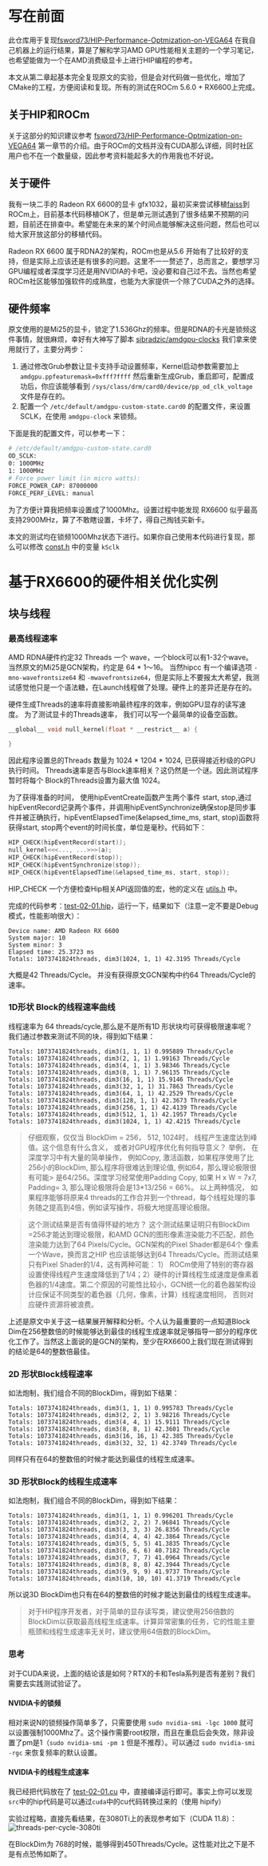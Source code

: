# 写在前面

此仓库用于复现[fsword73/HIP-Performance-Optmization-on-VEGA64](https://github.com/fsword73/HIP-Performance-Optmization-on-VEGA64)
在我自己机器上的运行结果，算是了解和学习AMD GPU性能相关主题的一个学习笔记，也希望能做为一个在AMD消费级显卡上进行HIP编程的参考。

本文从第二章起基本完全复现原文的实验，但是会对代码做一些优化，增加了CMake的工程，方便阅读和复现。所有的测试在ROCm 5.6.0 + RX6600上完成。

## 关于HIP和ROCm

关于这部分的知识建议参考 [fsword73/HIP-Performance-Optmization-on-VEGA64](https://github.com/fsword73/HIP-Performance-Optmization-on-VEGA64) 第一章节的介绍。由于ROCm的文档并没有CUDA那么详细，同时社区用户也不在一个数量级，因此参考资料能起多大的作用我也不好说。

## 关于硬件
我有一块二手的 Radeon RX 6600的显卡 gfx1032，最初买来尝试移植[faiss](https://github.com/facebookresearch/faiss)到 ROCm上，目前基本代码移植OK了，但是单元测试遇到了很多结果不预期的问题，目前还在排查中。希望能在未来的某个时间点能够解决这些问题，然后也可以给大家开放这部分的移植代码。

Radeon RX 6600 属于RDNA2的架构，ROCm也是从5.6 开始有了比较好的支持，但是实际上应该还是有很多的问题。这里不一一赘述了，总而言之，要想学习GPU编程或者深度学习还是用NVIDIA的卡吧，没必要和自己过不去。当然也希望ROCm社区能够加强软件的成熟度，也能为大家提供一个除了CUDA之外的选择。

## 硬件频率
原文使用的是Mi25的显卡，锁定了1.536Ghz的频率。但是RDNA的卡光是锁频这件事情，就很麻烦，幸好有大神写了脚本 [sibradzic/amdgpu-clocks](https://github.com:sibradzic/amdgpu-clocks.git) 我们拿来使用就行了，主要分两步：

1. 通过修改Grub参数让显卡支持手动设置频率，Kernel启动参数需要加上 `amdgpu.ppfeaturemask=0xfff7ffff` 然后重新生成Grub，重启即可，配置成功后，你应该能够看到 `/sys/class/drm/card0/device/pp_od_clk_voltage` 文件是存在的。
2. 配置一个 `/etc/default/amdgpu-custom-state.card0` 的配置文件，来设置SCLK，在使用 `amdgpu-clock` 来锁频。

下面是我的配置文件，可以参考一下：

```bash
# /etc/default/amdgpu-custom-state.card0
OD_SCLK:
0: 1000MHz
1: 1000MHz
# Force power limit (in micro watts):
FORCE_POWER_CAP: 87000000
FORCE_PERF_LEVEL: manual
```

为了方便计算我把频率设置成了1000Mhz。设置过程中能发现 RX6600 似乎最高支持2900MHz，算了不敢瞎设置，卡坏了，得自己掏钱买新卡。

本文的测试均在锁频1000Mhz状态下进行。如果你自己使用本代码进行复现，那么可以修改 [const.h](src/const.h) 中的变量 `kSclk`


# 基于RX6600的硬件相关优化实例
## 块与线程
### 最高线程速率

AMD RDNA硬件约定32 Threads 一个 wave，一个block可以有1-32个wave。当然原文的Mi25是GCN架构，约定是 64 * 1～16。
当然hipcc 有一个编译选项 `-mno-wavefrontsize64` 和  `-mwavefrontsize64`，但是实际上不要报太大希望，我测试感觉他只是一个语法糖，在Launch线程做了处理。硬件上的差异还是存在的。

硬件生成Threads的速率将直接影响最终程序的效率，例如GPU显存的读写速度。 为了测试显卡的Threads速率， 我们可以写一个最简单的设备空函数。

```cpp
__global__ void null_kernel(float * __restrict__ a) {

}
```

因此程序设置总的Threads 数量为 1024 * 1204 * 1024, 已获得接近秒级的GPU执行时间。
Threads速率是否与Block速率相关？这仍然是一个谜。因此测试程序暂时将每个 Block的Threads设置为最大值 1024。

为了获得准备的时间， 使用hipEventCreate函数产生两个事件 start, stop,通过hipEventRecord记录两个事件，并调用hipEventSynchronize确保stop是同步事件并被正确执行，hipEventElapsedTime(&elapsed_time_ms, start, stop)函数将获得start, stop两个event的时间长度，单位是毫秒。代码如下：

```cpp
HIP_CHECK(hipEventRecord(start));
null_kernel<<<..., ...>>>(a);
HIP_CHECK(hipEventRecord(stop));
HIP_CHECK(hipEventSynchronize(stop));
HIP_CHECK(hipEventElapsedTime(&elapsed_time_ms, start, stop));
```

HIP_CHECK 一个方便检查Hip相关API返回值的宏，他的定义在 [utils.h](src/utils.h) 中。

完成的代码参考：[test-02-01.hip](src/test-02-01.hip)，运行一下，结果如下（注意一定不要是Debug模式，性能影响很大）：
```plain
Device name: AMD Radeon RX 6600
System major: 10
System minor: 3
Elapsed time: 25.3723 ms
Totals: 1073741824threads, dim3(1024, 1, 1) 42.3195 Threads/Cycle
```

大概是42 Threads/Cycle。 并没有获得原文GCN架构中约64 Threads/Cycle的速率。

### 1D形状 Block的线程速率曲线
线程速率为 64 threads/cycle,那么是不是所有1D 形状块均可获得极限速率呢？
我们通过参数来测试不同的块，得到如下结果：
```plain
Totals: 1073741824threads, dim3(1, 1, 1) 0.995889 Threads/Cycle
Totals: 1073741824threads, dim3(2, 1, 1) 1.99163 Threads/Cycle
Totals: 1073741824threads, dim3(4, 1, 1) 3.98346 Threads/Cycle
Totals: 1073741824threads, dim3(8, 1, 1) 7.96135 Threads/Cycle
Totals: 1073741824threads, dim3(16, 1, 1) 15.9146 Threads/Cycle
Totals: 1073741824threads, dim3(32, 1, 1) 31.7863 Threads/Cycle
Totals: 1073741824threads, dim3(64, 1, 1) 42.2529 Threads/Cycle
Totals: 1073741824threads, dim3(128, 1, 1) 42.3673 Threads/Cycle
Totals: 1073741824threads, dim3(256, 1, 1) 42.4139 Threads/Cycle
Totals: 1073741824threads, dim3(512, 1, 1) 42.1957 Threads/Cycle
Totals: 1073741824threads, dim3(1024, 1, 1) 42.4215 Threads/Cycle
```

> 仔细观察，仅仅当 BlockDim = 256， 512, 1024时， 线程产生速度达到峰值。这个信息有什么含义， 或者对GPU程序优化有何指导意义？
> 举例， 在深度学习中有大量的简单操作， 例如Copy, 激活函数，如果程序使用了比256小的BlockDim, 那么程序将很难达到理论值, 例如64，那么理论极限很有可能> 是64/256。深度学习经常使用Padding Copy, 如果 H x W = 7x7, Padding= 3, 那么理论极限将会是13*13/256 = 66%。
> 以上两种情况， 如果程序能够将原来4 threads的工作合并到一个thread，每个线程处理的事务随之提高到4倍，例如读写操作，将极大地提高理论极限。

> 这个测试结果是否有值得怀疑的地方？ 这个测试结果证明只有BlockDim =256才能达到理论极限，和AMD GCN的图形像素渲染能力不匹配，颜色渲染能力达到了64 Pixels/Cycle。GCN架构的Pixel Shader都是64个 像素一个Wave，换而言之HIP 也应该能够达到64 Threads/Cycle。而测试结果只有Pixel Shader的1/4，这有两种可能： 1） ROCm使用了特别的寄存器设置使得线程产生速度降低到了1/4；2）硬件的计算线程生成速度是像素着色器的1/4速度。第二个原因的可能性比较小，GCN统一化的着色器架构设计应保证不同类型的着色器（几何，像素，计算）线程速度相同， 否则对应硬件资源将被浪费。

上述是原文中关于这一结果展开解释和分析。个人认为最重要的一点知道Block Dim在256整数倍的时候能够达到最佳的线程生成速率就足够指导一部分的程序优化工作了。当然这上面说的是GCN的架构，至少在RX6600上我们现在测试得到的结论是64的整数倍最佳。

### 2D 形状Block线程速率
如法炮制，我们组合不同的BlockDim，得到如下结果：
```plain
Totals: 1073741824threads, dim3(1, 1, 1) 0.995783 Threads/Cycle
Totals: 1073741824threads, dim3(2, 2, 1) 3.98216 Threads/Cycle
Totals: 1073741824threads, dim3(4, 4, 1) 15.9111 Threads/Cycle
Totals: 1073741824threads, dim3(8, 8, 1) 42.3601 Threads/Cycle
Totals: 1073741824threads, dim3(16, 16, 1) 42.385 Threads/Cycle
Totals: 1073741824threads, dim3(32, 32, 1) 42.3749 Threads/Cycle
```

同样只有在64的整数倍的时候才能达到最佳的线程生成速率。

### 3D 形状Block的线程生成速率
如法炮制，我们组合不同的BlockDim，得到如下结果：
```plain
Totals: 1073741824threads, dim3(1, 1, 1) 0.996201 Threads/Cycle
Totals: 1073741824threads, dim3(2, 2, 2) 7.96841 Threads/Cycle
Totals: 1073741824threads, dim3(3, 3, 3) 26.8356 Threads/Cycle
Totals: 1073741824threads, dim3(4, 4, 4) 42.3864 Threads/Cycle
Totals: 1073741824threads, dim3(5, 5, 5) 41.3835 Threads/Cycle
Totals: 1073741824threads, dim3(6, 6, 6) 40.7182 Threads/Cycle
Totals: 1073741824threads, dim3(7, 7, 7) 41.0964 Threads/Cycle
Totals: 1073741824threads, dim3(8, 8, 8) 42.3944 Threads/Cycle
Totals: 1073741824threads, dim3(9, 9, 9) 41.9737 Threads/Cycle
Totals: 1073741824threads, dim3(10, 10, 10) 41.3719 Threads/Cycle
```

所以说3D BlockDim也只有在64的整数倍的时候才能达到最佳的线程生成速率。

> 对于HIP程序开发者，对于简单的显存读写类，建议使用256倍数的BlockDim以获取最高线程生成速率。计算异常密集的任务，它的性能主要瓶颈和线程生成速率无关时，建议使用64倍数的BlockDim。

### 思考

对于CUDA来说，上面的结论该是如何？RTX的卡和Tesla系列是否有差别？我们需要去实践测试验证了。

#### NVIDIA卡的锁频
相对来说N的锁频操作简单多了，只需要使用 `sudo nvidia-smi -lgc 1000` 就可以设置强制1000Mhz了。这个操作需要root权限，而且在重启后会失效，除非设置了pm是1（`sudo nvidia-smi -pm 1` 但是不推荐）。可以通过 `sudo nvidia-smi -rgc` 来恢复频率的默认设置。

#### NVIDIA卡的线程生成速率
我已经把代码放在了 [test-02-01.cu](cuda/test-02-01.cu) 中，直接编译运行即可。事实上你可以发现`src`中的hip代码是可以通过`cuda`中的cu代码转换过来的（使用 hipify）

实验过程略，直接先看结果，在3080Ti上的表现参考如下（CUDA 11.8）：
![threads-per-cycle-3080ti](images/threads-per-cycle-3080ti.png)

在BlockDim为 768的时候，能够得到450Threads/Cycle。这性能对比之下是不是有点恐怖如斯了。